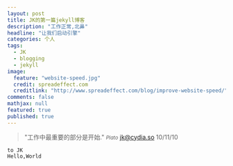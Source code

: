 ```yaml
---
layout: post
title: JK的第一篇jekyll博客
description: "工作正常,北鼻"
headline: "让我们启动引擎"
categories: 个人
tags: 
  - JK
  - blogging
  - jekyll
image: 
  feature: "website-speed.jpg"
  credit: spreadeffect.com
  creditlink: "http://www.spreadeffect.com/blog/improve-website-speed/"
comments: false
mathjax: null
featured: true
published: true
---
```


>&quot;工作中最重要的部分是开始.&quot;
><small><cite title="Plato">Plato</cite></small>
    jk@cydia.so
    10/11/10
    
    to JK 
    Hello,World